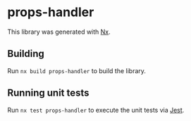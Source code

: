 # props-handler

This library was generated with [Nx](https://nx.dev).

## Building

Run `nx build props-handler` to build the library.

## Running unit tests

Run `nx test props-handler` to execute the unit tests via [Jest](https://jestjs.io).
